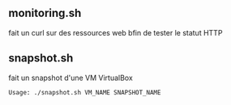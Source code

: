 ## monitoring.sh

fait un curl sur des ressources web bfin de tester le statut HTTP

## snapshot.sh

fait un snapshot d'une VM VirtualBox
```bash
Usage: ./snapshot.sh VM_NAME SNAPSHOT_NAME
```
